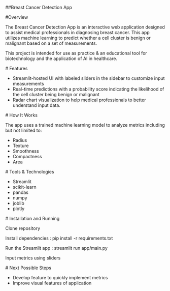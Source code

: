 \##Breast Cancer Detection App



\#Overview



The Breast Cancer Detection App is an interactive web application designed to assist medical professionals in diagnosing breast cancer. This app utilizes machine learning to predict whether a cell cluster is benign or malignant based on a set of measurements.



This project is intended for use as practice \& an educational tool for biotechnology and the application of AI in healthcare.



\# Features



* Streamlit-hosted UI with labeled sliders in the sidebar to customize input measurements
* Real-time predictions with a probability score indicating the likelihood of the cell cluster being benign or malignant
* Radar chart visualization to help medical professionals to better understand input data.



\# How It Works



The app uses a trained machine learning model to analyze metrics including but not limited to:



* Radius
* Texture
* Smoothness
* Compactness
* Area



\# Tools \& Technologies



* Streamlit
* scikit-learn
* pandas
* numpy
* joblib
* plotly



\# Installation and Running



Clone repository



Install dependencies : pip install -r requirements.txt



Run the Streamlit app : streamlit run app/main.py



Input metrics using sliders



\# Next Possible Steps



* Develop feature to quickly implement metrics
* Improve visual features of application
